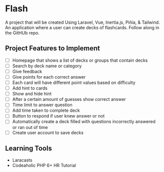 # Flash
A project that will be created Using Laravel, Vue, Inertia.js, Piñia, &amp; Tailwind. An application where a user can create decks of flashcards. Follow along in the GitHUb repo.

## Project Features to Implement
- [ ] Homepage that shows a list of decks or groups that contain decks
- [ ] Search by deck name or category
- [ ] Give feedback
- [ ] Give points for each correct answer
- [ ] Each card will have different point values based on difficulty
- [ ] Add hint to cards
- [ ] Show and hide hint
- [ ] After a certain amount of guesses show correct answer
- [ ] Time limit to answer question
- [ ] Add time taken to complete deck
- [ ] Button to respond if user knew answer or not
- [ ] Automatically create a deck filled with questions incorrectly answered or ran out of time
- [ ] Create user account to save decks

## Learning Tools
* Laracasts
* Codeaholic PHP 6+ HR Tutorial
